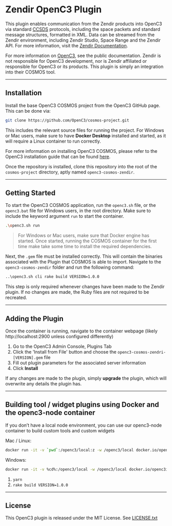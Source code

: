 # Zendir OpenC3 Plugin

This plugin enables communication from the Zendir products into OpenC3 via standard [CCSDS](https://ccsds.org/) protocols, including the space packets and standard message structures, formatted in XML. Data can be streamed from the Zendir environment, including Zendir Studio, Space Range and the Zendir API. For more information, visit the [Zendir Documentation](https://docs.zendir.io).

For more information on [OpenC3](https://openc3.com), see the public documentation. Zendir is not responsible for OpenC3 development, nor is Zendir affiliated or responsible for OpenC3 or its products. This plugin is simply an integration into their COSMOS tool.

---

## Installation

Install the base OpenC3 COSMOS project from the OpenC3 GitHub page. This can be done via:

```sh
git clone https://github.com/OpenC3/cosmos-project.git
```

This includes the relevant source files for running the project. For Windows or Mac users, make sure to have **Docker Desktop** installed and started, as it will require a Linux container to run correctly.

For more information on installing OpenC3 COSMOS, please refer to the OpenC3 installation guide that can be found [here](https://docs.openc3.com/docs/getting-started/installation).

Once the repository is installed, clone this repository into the root of the `cosmos-project` directory, aptly named `openc3-cosmos-zendir`.

---

## Getting Started

To start the OpenC3 COSMOS application, run the `openc3.sh` file, or the `openc3.bat` file for Windows users, in the root directory. Make sure to include the keyword argument `run` to start the container.

```sh
.\openc3.sh run
```

> For Windows or Mac users, make sure that Docker engine has started. Once started, running the COSMOS container for the first time make take some time to install the required dependencies.

Next, the `.gem` file must be installed correctly. This will contain the binaries associated with the Plugin that COSMOS is able to import. Navigate to the `openc3-cosmos-zendir` folder and run the following command:

```sh
..\openc3.sh cli rake build VERSION=1.0.0 
```

This step is only required whenever changes have been made to the Zendir plugin. If no changes are made, the Ruby files are not required to be recreated.

---

## Adding the Plugin

Once the container is running, navigate to the container webpage (likely http://localhost:2900 unless configured differently)

1. Go to the OpenC3 Admin Console, Plugins Tab
2. Click the 'Install from File' button and choose the `openc3-cosmos-zendri-[VERSION].gem` file
3. Fill out plugin parameters for the associated server information
4. Click **Install**

If any changes are made to the plugin, simply **upgrade** the plugin, which will overwrite any details the plugin has.

---

## Building tool / widget plugins using Docker and the openc3-node container

If you don’t have a local node environment, you can use our openc3-node container to build custom tools and custom widgets

Mac / Linux:

```sh
docker run -it -v `pwd`:/openc3/local:z -w /openc3/local docker.io/openc3inc/openc3-node sh
```

Windows:

```sh
docker run -it -v %cd%:/openc3/local -w /openc3/local docker.io/openc3inc/openc3-node sh
```

1. ``yarn``
1. ``rake build VERSION=1.0.0``

---

## License

This OpenC3 plugin is released under the MIT License. See [LICENSE.txt](LICENSE.txt)
